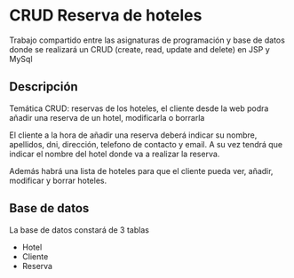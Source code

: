 # CRUD Reserva de hoteles
Trabajo compartido entre las asignaturas de programación y base de datos donde se realizará un CRUD (create, read, update and delete) en JSP y MySql
## Descripción
Temática CRUD: reservas de los hoteles, el cliente desde la web podra añadir una reserva de un hotel, modificarla o borrarla

El cliente a la hora de añadir una reserva deberá indicar su nombre, apellidos, dni, dirección, telefono de contacto y email. A su vez tendrá que indicar el nombre del hotel donde va a realizar la reserva.

Además habrá una lista de hoteles para que el cliente pueda ver, añadir, modificar y borrar hoteles.

## Base de datos
La base de datos constará de 3 tablas
* Hotel
* Cliente
* Reserva
